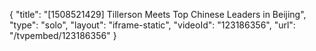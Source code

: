 {
    "title": "[1508521429] Tillerson Meets Top Chinese Leaders in Beijing",
    "type": "solo",
    "layout": "iframe-static",
    "videoId": "123186356",
    "url": "\/tvpembed\/123186356"
}